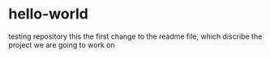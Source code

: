 # hello-world
testing repository
this the first change to the readme file, which discribe the project we are going to work on
